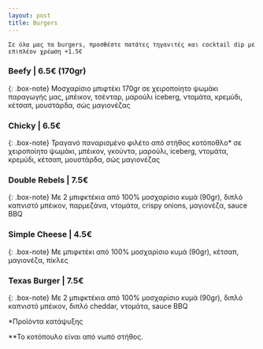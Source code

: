```yaml
---
layout: post
title: Burgers
---
```


`Σε όλα μας τα burgers, προσθέστε πατάτες τηγανιτές και cocktail dip με επιπλέον χρέωση +1.5€`

### Beefy | 6.5€ (170gr)

{: .box-note}
Μοσχαρίσιο μπιφτέκι 170gr σε χειροποίητο ψωμάκι παραγωγής μας, μπέικον, τσένταρ, μαρούλι iceberg, ντομάτα, κρεμύδι, κέτσαπ, μουστάρδα, σώς μαγιονέζας

### Chicky | 6.5€

{: .box-note}
Τραγανό παναρισμένο φιλέτο από στήθος κοτόποθλο* σε χειροποίητο ψωμάκι, μπέικον, γκούντα, μαρούλι, iceberg, ντομάτα, κρεμύδι, κέτσαπ, μουστάρδα, σώς μαγιονέζας

### Double Rebels | 7.5€

{: .box-note}
Με 2 μπιφκτέκια από 100% μοσχαρίσιο κυμά (90gr), διπλό καπνιστό μπέικον, παρμεζάνα, ντομάτα, crispy onions, μαγιονέζα, sauce BBQ

### Simple Cheese | 4.5€

{: .box-note}
Με μπιφκτέκι από 100% μοσχαρίσιο κυμά (90gr), κέτσαπ, μαγιονέζα, πίκλες

### Texas Burger | 7.5€

{: .box-note}
Με 2 μπιφκτέκια από 100% μοσχαρίσιο κυμά (90gr), διπλό καπνιστό μπέικον, διπλό cheddar, ντομάτα, sauce BBQ

*Προϊόντα κατάψυξης

**Το κοτόπουλο είναι από νωπό στήθος.
